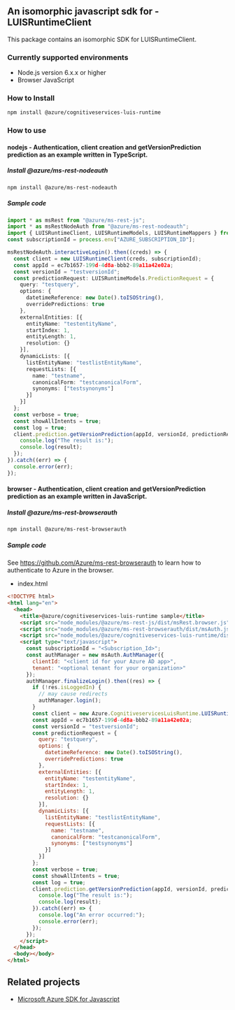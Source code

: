 ## An isomorphic javascript sdk for - LUISRuntimeClient

This package contains an isomorphic SDK for LUISRuntimeClient.

### Currently supported environments

- Node.js version 6.x.x or higher
- Browser JavaScript

### How to Install

```bash
npm install @azure/cognitiveservices-luis-runtime
```

### How to use

#### nodejs - Authentication, client creation and getVersionPrediction prediction as an example written in TypeScript.

##### Install @azure/ms-rest-nodeauth

```bash
npm install @azure/ms-rest-nodeauth
```

##### Sample code

```typescript
import * as msRest from "@azure/ms-rest-js";
import * as msRestNodeAuth from "@azure/ms-rest-nodeauth";
import { LUISRuntimeClient, LUISRuntimeModels, LUISRuntimeMappers } from "@azure/cognitiveservices-luis-runtime";
const subscriptionId = process.env["AZURE_SUBSCRIPTION_ID"];

msRestNodeAuth.interactiveLogin().then((creds) => {
  const client = new LUISRuntimeClient(creds, subscriptionId);
  const appId = ec7b1657-199d-4d8a-bbb2-89a11a42e02a;
  const versionId = "testversionId";
  const predictionRequest: LUISRuntimeModels.PredictionRequest = {
    query: "testquery",
    options: {
      datetimeReference: new Date().toISOString(),
      overridePredictions: true
    },
    externalEntities: [{
      entityName: "testentityName",
      startIndex: 1,
      entityLength: 1,
      resolution: {}
    }],
    dynamicLists: [{
      listEntityName: "testlistEntityName",
      requestLists: [{
        name: "testname",
        canonicalForm: "testcanonicalForm",
        synonyms: ["testsynonyms"]
      }]
    }]
  };
  const verbose = true;
  const showAllIntents = true;
  const log = true;
  client.prediction.getVersionPrediction(appId, versionId, predictionRequest, verbose, showAllIntents, log).then((result) => {
    console.log("The result is:");
    console.log(result);
  });
}).catch((err) => {
  console.error(err);
});
```

#### browser - Authentication, client creation and getVersionPrediction prediction as an example written in JavaScript.

##### Install @azure/ms-rest-browserauth

```bash
npm install @azure/ms-rest-browserauth
```

##### Sample code

See https://github.com/Azure/ms-rest-browserauth to learn how to authenticate to Azure in the browser.

- index.html
```html
<!DOCTYPE html>
<html lang="en">
  <head>
    <title>@azure/cognitiveservices-luis-runtime sample</title>
    <script src="node_modules/@azure/ms-rest-js/dist/msRest.browser.js"></script>
    <script src="node_modules/@azure/ms-rest-browserauth/dist/msAuth.js"></script>
    <script src="node_modules/@azure/cognitiveservices-luis-runtime/dist/cognitiveservices-luis-runtime.js"></script>
    <script type="text/javascript">
      const subscriptionId = "<Subscription_Id>";
      const authManager = new msAuth.AuthManager({
        clientId: "<client id for your Azure AD app>",
        tenant: "<optional tenant for your organization>"
      });
      authManager.finalizeLogin().then((res) => {
        if (!res.isLoggedIn) {
          // may cause redirects
          authManager.login();
        }
        const client = new Azure.CognitiveservicesLuisRuntime.LUISRuntimeClient(res.creds, subscriptionId);
        const appId = ec7b1657-199d-4d8a-bbb2-89a11a42e02a;
        const versionId = "testversionId";
        const predictionRequest = {
          query: "testquery",
          options: {
            datetimeReference: new Date().toISOString(),
            overridePredictions: true
          },
          externalEntities: [{
            entityName: "testentityName",
            startIndex: 1,
            entityLength: 1,
            resolution: {}
          }],
          dynamicLists: [{
            listEntityName: "testlistEntityName",
            requestLists: [{
              name: "testname",
              canonicalForm: "testcanonicalForm",
              synonyms: ["testsynonyms"]
            }]
          }]
        };
        const verbose = true;
        const showAllIntents = true;
        const log = true;
        client.prediction.getVersionPrediction(appId, versionId, predictionRequest, verbose, showAllIntents, log).then((result) => {
          console.log("The result is:");
          console.log(result);
        }).catch((err) => {
          console.log("An error occurred:");
          console.error(err);
        });
      });
    </script>
  </head>
  <body></body>
</html>
```

## Related projects

- [Microsoft Azure SDK for Javascript](https://github.com/Azure/azure-sdk-for-js)

